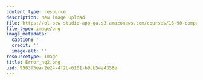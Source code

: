 ```yaml
---
content_type: resource
description: New image Upload
file: https://ol-ocw-studio-app-qa.s3.amazonaws.com/courses/16-90-computational-methods-in-aerospace-engineering-spring-2014/9503f5ea2e244f2b6101b9cb54a4358e_Error_nq2.png
file_type: image/png
image_metadata:
  caption: ''
  credit: ''
  image-alt: ''
resourcetype: Image
title: Error_nq2.png
uid: 9503f5ea-2e24-4f2b-6101-b9cb54a4358e
---
```

